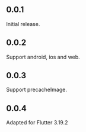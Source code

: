 ## 0.0.1
Initial release.

## 0.0.2
Support android, ios and web.

## 0.0.3
Support precacheImage.

## 0.0.4
Adapted for Flutter 3.19.2